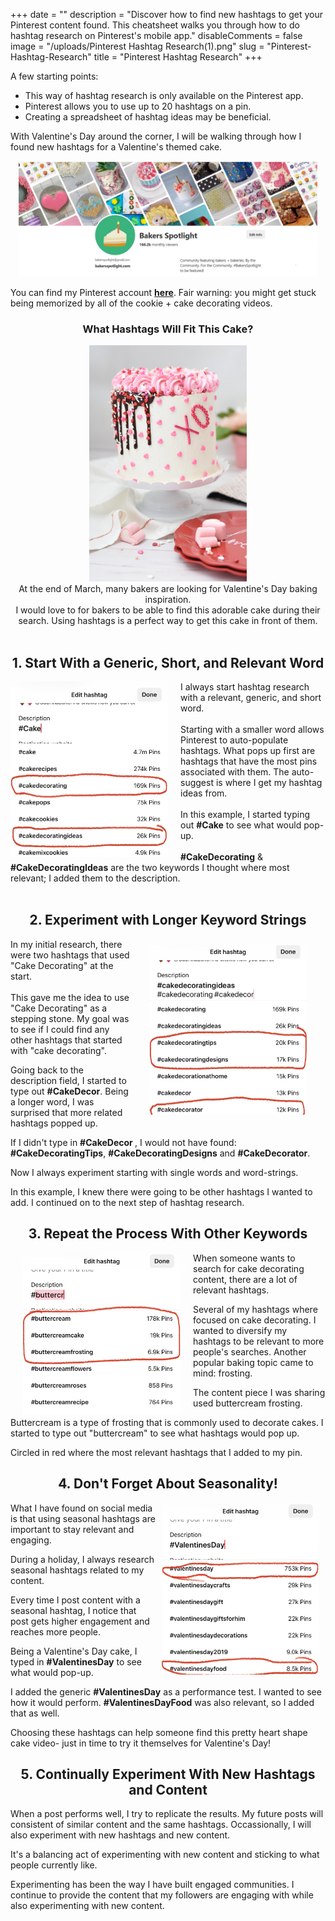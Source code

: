 +++
date = ""
description = "Discover how to find new hashtags to get your Pinterest content found.  This cheatsheet walks you through how to do hashtag research on Pinterest's mobile app."
disableComments = false
image = "/uploads/Pinterest Hashtag Research(1).png"
slug = "Pinterest-Hashtag-Research"
title = "Pinterest Hashtag Research"
+++

A few starting points:

* This way of hashtag research is only available on the Pinterest app.
* Pinterest allows you to use up to 20 hashtags on a pin.
* Creating a spreadsheet of hashtag ideas may be beneficial.

With Valentine's Day around the corner, I will be walking through how I found new hashtags for a Valentine's themed cake.

<center><img src="https://raw.githubusercontent.com/foofeh/hugo-theme-massively/master/exampleSite/static/uploads/bakers.PNG" width="95%" height="95%"></center>

You can find my Pinterest account <b><font color="#1C4966">[here](https://www.pinterest.com/bakersspotlight/)</font></b>. Fair warning: you might get stuck being memorized by all of the cookie + cake decorating videos.

<center><h3> What Hashtags Will Fit This Cake? </center></h3>

<Center><img src="https://raw.githubusercontent.com/foofeh/hugo-theme-massively/master/exampleSite/static/uploads/deva-williamson-Kppw90QC_aE-unsplash(1).jpg" width="50%" height="50%"></center>
<center>
At the end of March, many bakers are looking for Valentine's Day baking inspiration. 
<br>
I would love to for bakers to be able to find this adorable cake during their search. Using hashtags is a perfect way to get this cake in front of them.
</center>
<br>
<Center><H2> 1. Start With a Generic, Short, and Relevant Word</Center></H2>
<img src="https://raw.githubusercontent.com/foofeh/hugo-theme-massively/master/exampleSite/static/uploads/image0%20(1)(1).jpeg" width="50%" height="50%" style="float:left; margin-left:0px; margin-right:20px">
I always start hashtag research with a relevant, generic, and short word.
<br>
<br>
Starting with a smaller word allows Pinterest to auto-populate hashtags. What pops up first are hashtags that have the most pins associated with them.
The auto-suggest is where I get my hashtag ideas from.
<br>
<br>
In this example, I started typing out <b>#Cake</b> to see what would pop-up.
<br>
<br>
<b>#CakeDecorating</b> & <b>#CakeDecoratingIdeas</b> are the two keywords I thought where most relevant; I added them to the description.
<br>
<br>
<Center><H2>2. Experiment with Longer Keyword Strings </H2> </Center>
<img src="https://raw.githubusercontent.com/foofeh/hugo-theme-massively/master/exampleSite/static/uploads/image1(1).jpeg" width="50%" height="50%" align="right" style="text-align:left; margin:0px 20px; padding: 10px">
In my initial research, there were two hashtags that used "Cake Decorating" at the start. 
<br>
<br>
This gave me the idea to use "Cake Decorating" as a stepping stone. My goal was to see if I could find any other hashtags that started with "cake decorating".
</p>
Going back to the description field, I started to type out <b>#CakeDecor</b>. Being a longer word, I was surprised that more related hashtags popped up.
</p>
If I didn't type in <b>#CakeDecor </b>, I would not have found: <b>#CakeDecoratingTips</b>, <b>#CakeDecoratingDesigns</b> and <b>#CakeDecorator</b>.
<p>
Now I always experiment starting with single words and word-strings.
<p>
In this example, I knew there were going to be other hashtags I wanted to add. I continued on to the next step of hashtag research.
</p>



<Center><H2> 3. Repeat the Process With Other Keywords </Center></H2>
<img src="https://raw.githubusercontent.com/foofeh/hugo-theme-massively/master/exampleSite/static/uploads/image1%20(2)(1).jpeg" width="50%" height="50%" align="left" style="text-align:right; margin:0px 20px">
When someone wants to search for cake decorating content, there are a lot of relevant hashtags.

Several of my hashtags where focused on cake decorating. I wanted to diversify my hashtags to be relevant to more people's searches. Another popular baking topic came to mind: frosting.

The content piece I was sharing used buttercream frosting.

Buttercream is a type of frosting that is commonly used to decorate cakes. I started to type out "buttercream" to see what hashtags would pop up.
<p>
Circled in red where the most relevant hashtags that I added to my pin.
 
<Center><H2> 4. Don't Forget About Seasonality!</Center></H2>
<img src="https://raw.githubusercontent.com/foofeh/hugo-theme-massively/master/exampleSite/static/uploads/image0%20(3)(1).jpeg" width="50%" height="50%" align="right" style="text-align:left; margin:0px 10px">
What I have found on social media is that using seasonal hashtags are important to stay relevant and engaging.

During a holiday, I always research seasonal hashtags related to my content.

Every time I post content with a seasonal hashtag, I notice that post gets higher engagement and reaches more people.

Being a Valentine's Day cake, I typed in <b>#ValentinesDay</b> to see what would pop-up.

I added the generic <b>#ValentinesDay</b> as a performance test. I wanted to see how it would perform. <b>#ValentinesDayFood</b> was also relevant, so I added that as well.

Choosing these hashtags can help someone find this pretty heart shape cake video- just in time to try it themselves for Valentine's Day!


<Center><H2> 5. Continually Experiment With New Hashtags and Content </Center></H2>
When a post performs well, I try to replicate the results. My future posts will consistent of similar content and the same hashtags. Occassionally, I will also experiment with new hashtags and new content. 

It's a balancing act of experimenting with new content and sticking to what people currently like.

Experimenting has been the way I have built engaged communities. I continue to provide the content that my followers are engaging with while also experimenting with new content. 

